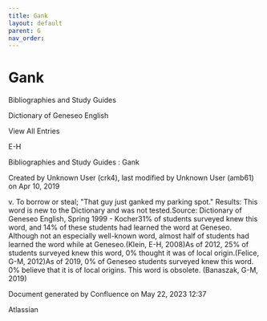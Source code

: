 ```yaml
---
title: Gank
layout: default
parent: G
nav_order:
---
```


# Gank

Bibliographies and Study Guides

Dictionary of Geneseo English

View All Entries

E-H

Bibliographies and Study Guides : Gank

Created by  Unknown User (crk4), last modified by  Unknown User (amb61) on Apr 10, 2019

v. To borrow or steal; &quot;That guy just ganked my parking spot.&quot; Results: This word is new to the Dictionary and was not tested.Source: Dictionary of Geneseo English, Spring 1999 - Kocher31% of students surveyed knew this word, and 14% of these students had learned the word at Geneseo. Although not an especially well-known word, almost half of students had learned the word while at Geneseo.(Klein, E-H, 2008)As of 2012, 25% of students surveyed knew this word, 0% thought it was of local origin.(Felice, G-M, 2012)As of 2019, 0% of Geneseo students surveyed knew this word. 0% believe that it is of local origins. This word is obsolete. (Banaszak, G-M, 2019)

Document generated by Confluence on May 22, 2023 12:37

Atlassian
